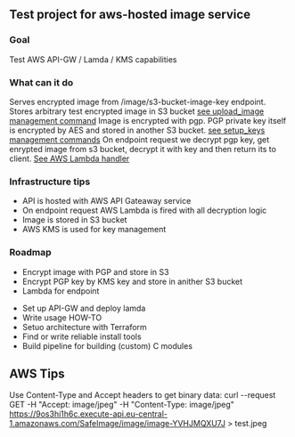 ## Test project for aws-hosted image service

### Goal
Test AWS API-GW / Lamda / KMS capabilities

### What can it do
Serves encrypted image from /image/s3-bucket-image-key endpoint.
Stores arbitrary test encrypted image in S3 bucket [see upload_image management command](https://github.com/andyudina/aws-images-test/blob/master/aws_test/apps/setup/management/commands/upload_image.py)
Image is encrypted with pgp. PGP private key itself is encrypted by AES and stored in another S3 bucket. [see setup_keys management commands](https://github.com/andyudina/aws-images-test/blob/master/aws_test/apps/setup/management/commands/setup_keys.py)
On endpoint request we decrypt pgp key, get enrypted image from s3 bucket, decrypt it with key and then return its to client.
[See AWS Lambda handler](https://github.com/andyudina/aws-images-test/blob/master/aws_image_lambda/handler.py)

### Infrastructure tips
- API is hosted with AWS API Gateaway service
- On endpoint request AWS Lambda is fired with all decryption logic
- Image is stored in S3 bucket
- AWS KMS is used for key management

### Roadmap
+ Encrypt image with PGP and store in S3
+ Encrypt PGP key by KMS key and store in anither S3 bucket
+ Lambda for endpoint 
- Set up API-GW and deploy lamda
- Write usage HOW-TO
- Setuo architecture with Terraform
- Find or write reliable install tools
- Build pipeline for building (custom) C modules

## AWS Tips
Use Content-Type and Accept headers to get binary data:
curl --request GET -H "Accept: image/jpeg" -H "Content-Type: image/jpeg" https://9os3hi1h6c.execute-api.eu-central-1.amazonaws.com/SafeImage/image/image-YVHJMQXU7J  > test.jpeg
